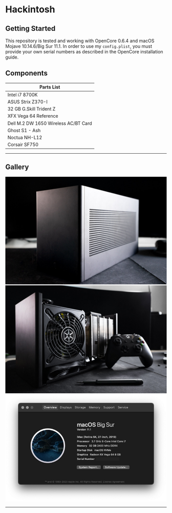 # Hackintosh
## Getting Started

This repository is tested and working with OpenCore 0.6.4 and macOS Mojave 10.14.6/Big Sur 11.1. In order to use my `config.plist`, you must provide your own serial numbers as described in the OpenCore installation guide. 

## Components

| Parts List    | 
| ------------- | 
| Intel i7 8700K |
| ASUS Strix Z370-I | 
| 32 GB G.Skill Trident Z |
| XFX Vega 64 Reference |
| Dell M.2 DW 1650 Wireless AC/BT Card |
| Ghost S1 - Ash |
| Noctua NH-L12 |
| Corsair SF750 |

---
## Gallery

![Picture](./images/1.jpg)
![Picture2](./images/2.jpg)
![Specs](./images/3.png)

---
